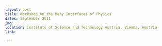 ```yaml
---
layout: post
title: Workshop on the Many Interfaces of Physics
dates: September 2011
img: 
location: Institute of Science and Technology Austria, Vienna, Austria
link: 

---
```

